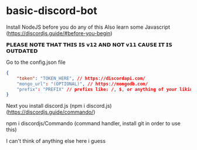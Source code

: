 # basic-discord-bot

Install NodeJS before you do any of this
Also learn some Javascript (https://discordjs.guide/#before-you-begin)

𝗣𝗟𝗘𝗔𝗦𝗘 𝗡𝗢𝗧𝗘 𝗧𝗛𝗔𝗧 𝗧𝗛𝗜𝗦 𝗜𝗦 𝘃𝟭𝟮 𝗔𝗡𝗗 𝗡𝗢𝗧 𝘃𝟭𝟭 𝗖𝗔𝗨𝗦𝗘 𝗜𝗧 𝗜𝗦 𝗢𝗨𝗧𝗗𝗔𝗧𝗘𝗗

Go to the config.json file

```json
{
    "token": "TOKEN_HERE", // https://discordapi.com/
    "mongo_url": "(OPTIONAL)", // https://mongodb.com/
    "prefix": "PREFIX" // prefixs like: /, $, or anything of your liking
}
```

Next you install discord.js (npm i discord.js) (https://discordjs.guide/commando/)

npm i discordjs/Commando (command handler, install git in order to use this)

I can't think of anything else here i guess